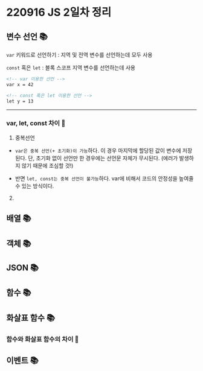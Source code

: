 # 220916 JS 2일차 정리

## 변수 선언 📚

`var` 키워드로 선언하기 : 지역 및 전역 변수를 선언하는데 모두 사용

`const` 혹은 `let` : 블록 스코프 지역 변수를 선언하는데 사용

```html
<!-- var 이용한 선언 -->
var x = 42

<!-- const 혹은 let 이용한 선언 -->
let y = 13
```

----

### var, let, const 차이 💬

1. 중복선언

* `var은 중복 선언(+ 초기화)이 가능`하다. 이 경우 마지막에 할당된 값이 변수에 저장된다. 단, 초기화 없이 선언만 한 경우에는 선언문 자체가 무시된다. (에러가 발생하지 않기 때문에 조심할 것!)

* 반면 `let, const는 중복 선언이 불가능`하다. var에 비해서 코드의 안정성을 높여줄 수 있는 방식이다.

2. 

## 배열 📚

## 객체 📚

## JSON 📚

## 함수 📚

## 화살표 함수 📚

### 함수와 화살표 함수의 차이 💬

## 이벤트 📚